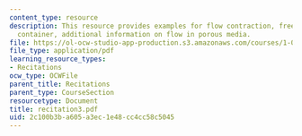 ```yaml
---
content_type: resource
description: This resource provides examples for flow contraction, free outfloe from
  container, additional information on flow in porous media.
file: https://ol-ocw-studio-app-production.s3.amazonaws.com/courses/1-060-engineering-mechanics-ii-spring-2006/2c100b3ba605a3ec1e48cc4cc58c5045_recitation3.pdf
file_type: application/pdf
learning_resource_types:
- Recitations
ocw_type: OCWFile
parent_title: Recitations
parent_type: CourseSection
resourcetype: Document
title: recitation3.pdf
uid: 2c100b3b-a605-a3ec-1e48-cc4cc58c5045
---
```

